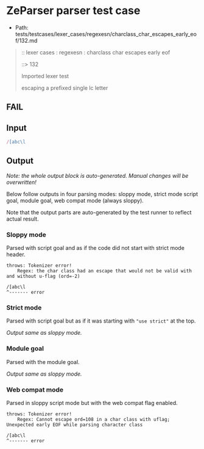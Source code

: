 # ZeParser parser test case

- Path: tests/testcases/lexer_cases/regexesn/charclass_char_escapes_early_eof/132.md

> :: lexer cases : regexesn : charclass char escapes early eof
>
> ::> 132
>
> Imported lexer test
>
> escaping a prefixed single lc letter

## FAIL

## Input

`````js
/[abc\l
`````

## Output

_Note: the whole output block is auto-generated. Manual changes will be overwritten!_

Below follow outputs in four parsing modes: sloppy mode, strict mode script goal, module goal, web compat mode (always sloppy).

Note that the output parts are auto-generated by the test runner to reflect actual result.

### Sloppy mode

Parsed with script goal and as if the code did not start with strict mode header.

`````
throws: Tokenizer error!
    Regex: the char class had an escape that would not be valid with and without u-flag (ord=-2)

/[abc\l
^------- error
`````

### Strict mode

Parsed with script goal but as if it was starting with `"use strict"` at the top.

_Output same as sloppy mode._

### Module goal

Parsed with the module goal.

_Output same as sloppy mode._

### Web compat mode

Parsed in sloppy script mode but with the web compat flag enabled.

`````
throws: Tokenizer error!
    Regex: Cannot escape ord=108 in a char class with uflag; Unexpected early EOF while parsing character class

/[abc\l
^------- error
`````

